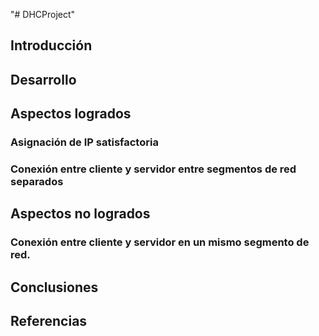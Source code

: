 "# DHCProject" 

## Introducción

## Desarrollo


## Aspectos logrados
### Asignación de IP satisfactoria
### Conexión entre cliente y servidor entre segmentos de red separados

## Aspectos no logrados
### Conexión entre cliente y servidor en un mismo segmento de red.

## Conclusiones

## Referencias
